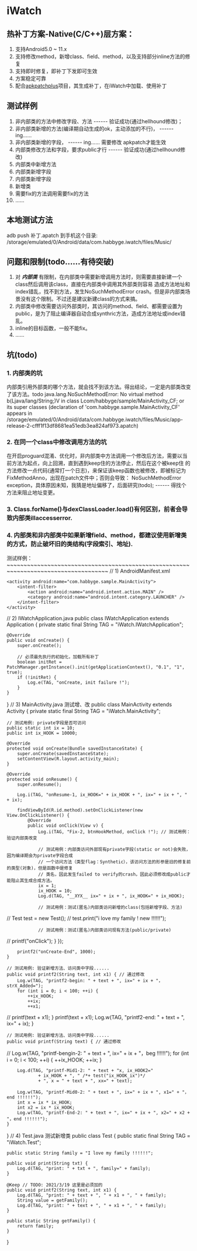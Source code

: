 # iWatch
## 热补丁方案-Native(C/C++)层方案：
1. 支持Android5.0 ~ 11.x
2. 支持修改method，新增class、field、method，以及支持部分inline方法的修复
3. 支持即时修复，即补丁下发即可生效
4. 方案稳定可靠
5. 配合[apkpatchplus](https://github.com/habbyge/apkpatchplus)项目，其生成补丁，在iWatch中加载、使用补丁

## 测试样例
1. 非内部类的方法中修改字段、方法 ------ 验证成功(通过hellhound修改)；
2. 非内部类新增的方法(编译期自动生成的ok，主动添加的不行)， ------ ing......
3. 非内部类新增的字段， ------ ing...... 需要修改 apkpatch才能生效
4. 内部类修改方法和字段，要求public才行 ------ 验证成功(通过hellhound修改)
5. 内部类中新增方法
6. 内部类新增字段
7. 内部类新增字段
8. 新增类
9. 需要fix的方法调用需要fix的方法
10. ......

## 本地测试方法
adb push 补丁.apatch 到手机这个目录: /storage/emulated/0/Android/data/com.habbyge.iwatch/files/Music/

## 问题和限制(todo......有待突破)
1. 对 ***内部类*** 有限制，在内部类中需要新增调用方法时，则需要直接新建一个class然后调用该class，直接在内部类中调用其外部类则容易
   造成方法地址和index错乱，找不到方法，发生NoSuchMethodError crash。但是非内部类场景没有这个限制。不过还是建议新建class的方式来搞。
2. 内部类中修改需要访问外部类时，其访问的method、field、都需要设置为public，是为了阻止编译器自动合成synthric方法，造成方法地址或index错乱。
3. inline的目标函数，一般不能fix。
4. ......

## 坑(todo)
### 1. 内部类的坑
内部类引用外部类的哪个方法，就会找不到该方法。得出结论，一定是内部类改变了该方法。todo
java.lang.NoSuchMethodError: No virtual method b(Ljava/lang/String;)V in class Lcom/habbyge/sample/MainActivity_CF;
or its super classes (declaration of 'com.habbyge.sample.MainActivity_CF' appears in
/storage/emulated/0/Android/data/com.habbyge.iwatch/files/Music/app-release-2-cfff1f13df8681ea51edb3ea824af973.apatch)

### 2. 在同一个class中修改调用方法的坑
在开启proguard混淆、优化时，非内部类中方法调用一个修改后方法，需要以当前方法为起点，向上回溯，直到遇到keep住的方法停止，然后在这个被keep住
的方法修改一点代码(通常打一个日志)，来保证该keep函数也被修改，即被标记为FixMethodAnno，出现在patch文件中；否则会导致：
NoSuchMethodError exception，具体原因未知，我猜是地址偏移了，后面研究(todo); ------ 得找个方法来阻止地址变更。

### 3. Class.forName()与dexClassLoader.load()有何区别，前者会导致内部类illaccesserror.

### 4. 内部类和非内部类中如果新增field、method，都建议使用新增类的方式，防止破坏旧的类结构(字段索引、地址).


测试样例：~~~~~~~~~~~~~~~~~~~~~~~~~~~~~~~~~~~~~~~~~~~~~~~~~~~~~~~~~~~~~~~~~~~~~~~~~~~~~~~~~~~~
// 1) AndroidManifest.xml
<application
    android:name="com.habbyge.sample.IWatchApplication"
    android:allowBackup="false"
    android:icon="@mipmap/ic_launcher"
    android:label="@string/app_name"
    android:roundIcon="@mipmap/ic_launcher_round"
    android:supportsRtl="true">

    <activity android:name="com.habbyge.sample.MainActivity">
        <intent-filter>
            <action android:name="android.intent.action.MAIN" />
            <category android:name="android.intent.category.LAUNCHER" />
        </intent-filter>
    </activity>
</application>
// 2) IWatchApplication.java
public class IWatchApplication extends Application {
    private static final String TAG = "iWatch.IWatchApplication";

    @Override
    public void onCreate() {
        super.onCreate();

        // 必须最先执行的初始化，加载所有补丁
        boolean initRet = PatchManager.getInstance().init(getApplicationContext(), "0.1", "1", true);
        if (!initRet) {
            Log.e(TAG, "onCreate, init failure !");
        }
    }
}
// 3) MainActivity.java 测试增、改
public class MainActivity extends Activity {
    private static final String TAG = "iWatch.MainActivity";

    // 测试用例: private字段是否可访问
    public static int ix = 10;
    public int ix_HOOK = 10000;

    @Override
    protected void onCreate(Bundle savedInstanceState) {
        super.onCreate(savedInstanceState);
        setContentView(R.layout.activity_main);
    }

    @Override
    protected void onResume() {
        super.onResume();

        Log.i(TAG, "onResume-1, ix_HOOK=" + ix_HOOK + ", ix=" + ix + ", " + ix);

        findViewById(R.id.method).setOnClickListener(new View.OnClickListener() {
            @Override
            public void onClick(View v) {
                Log.i(TAG, "Fix-2, btnHookMethod, onClick !"); // 测试用例：验证内部类改变

                // 测试用例：内部类访问外部现有private字段(static or not)会失败，因为编译期会为private字段合成
                // 一个访问方法（类型flag：Synthetic），该访问方法的形参是旧的修复前的类型(对象)，但是函数中是修复
                // 类名，因此发生failed to verify的crash，因此必须修改成public才能阻止其生成合成方法。
                ix = 1;
                ix_HOOK = 10;
                Log.d(TAG, "__XYX__ ix=" + ix + ", ix_HOOK=" + ix_HOOK);

                // 测试用例：测试(匿名)内部类访问新增的class(包括新增字段、方法)
//                Test test = new Test();
//                test.print("i love my family ! new !!!!!!");

                // 测试用例：测试(匿名)内部类访问现有方法(public/private)
//                printf("onClick");
            }
        });

        printf2("onCreate-End", 1000);
    }

    // 测试用例: 验证新增方法、访问类中字段......
    public void printf2(String text, int x1) { // 通过修改
        Log.w(TAG, "printf2-begin: " + text + ", ix=" + ix + "， strX_Added=");
        for (int i = 0; i < 100; ++i) {
            ++ix_HOOK;
            ++ix;
            ++x1;
//        printf(text + x1);
        }
        printf(text + x1);
        Log.w(TAG, "printf2-end: " + text + ", ix=" + ix);
    }

    // 测试用例: 验证新增方法、访问类中字段......
    public void printf(String text) { // 通过修改
//        Log.w(TAG, "printf-bengin-2: " + text + ", ix=" + ix + "，beg !!!!!!");
        for (int i = 0; i < 100; ++i) {
            ++ix_HOOK;
            ++ix;
        }

        Log.d(TAG, "printf-Mid1-2: " + text + "x, ix_HOOK2="
                + ix_HOOK + ", " /*+ test("ix_HOOK_ix")*/
                + ", x = " + text + ", xx=" + text);

        Log.w(TAG, "printf-Mid0-2: " + text + ", ix=" + ix + ", x1=" + "，end !!!!!!");
        int x = ix * ix_HOOK;
        int x2 = ix * ix_HOOK;
        Log.w(TAG, "printf-End-2: " + text + ", ix=" + ix + ", x2=" + x2 + "，end !!!!!!");
    }
}
// 4) Test.java 测试新增类
public class Test {
    public static final String TAG = "iWatch.Test";

    public static String family = "I love my family !!!!!!";

    public void print(String txt) {
        Log.d(TAG, "print: " + txt + ", family=" + family);
    }

    @Keep // TODO: 2021/3/19 这里是必须加的
    public void printf2(String text, int x1) {
        Log.d(TAG, "print: " + text + ", " + x1 + ", " + family);
        String value = getFamily();
        Log.d(TAG, "print: " + text + ", " + x1 + ", " + family);
    }

    public static String getFamily() {
        return family;
    }
}
